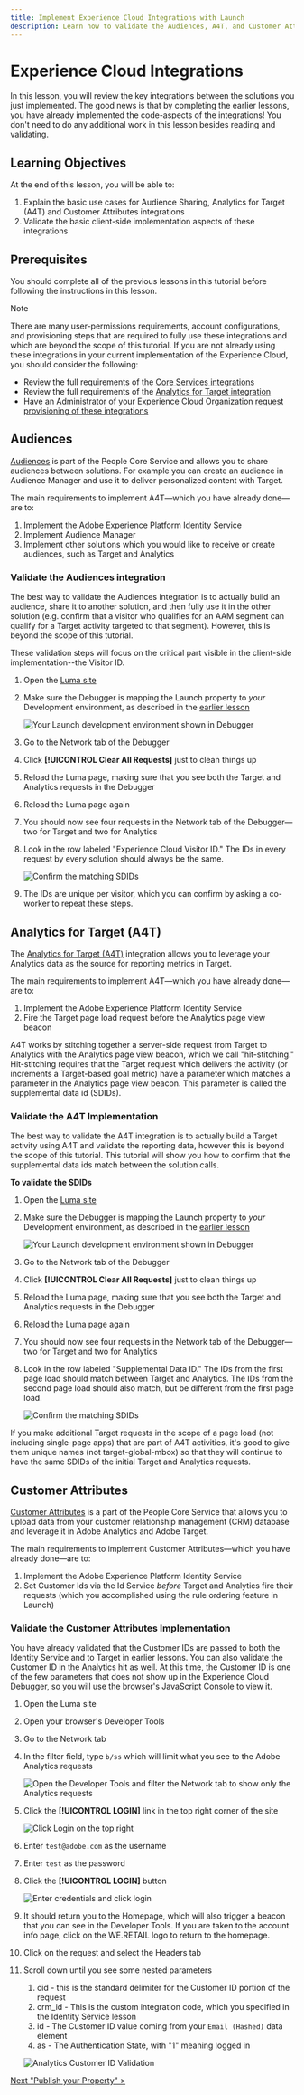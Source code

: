 ```yaml
---
title: Implement Experience Cloud Integrations with Launch
description: Learn how to validate the Audiences, A4T, and Customer Attributes integrations in your Adobe Experience Cloud implementation. This lesson is part of the Implementing the Experience Cloud in Websites with Launch tutorial.
---
```


# Experience Cloud Integrations

In this lesson, you will review the key integrations between the solutions you  just implemented. The good news is that by completing the earlier lessons, you have already implemented the code-aspects of the integrations! You don't need to do any additional work in this lesson besides reading and validating.

## Learning Objectives

At the end of this lesson, you will be able to:

1. Explain the basic use cases for Audience Sharing, Analytics for Target (A4T) and Customer Attributes integrations
1. Validate the basic client-side implementation aspects of these integrations

## Prerequisites

You should complete all of the previous lessons in this tutorial before following the  instructions in this lesson.

>[!NOTE]
>
>There are many user-permissions requirements, account configurations, and provisioning steps that are required to fully use these integrations and which are beyond the scope of this tutorial. If you are not already using these integrations in your current implementation of the Experience Cloud, you should consider the following:
>
>* Review the full requirements of the [Core Services integrations](https://docs.adobe.com/content/help/en/core-services/interface/about-core-services/core-services.html)
>* Review the full requirements of the [Analytics for Target integration](https://docs.adobe.com/content/help/en/target/using/integrate/a4t/before-implement.html)
>* Have an Administrator of your Experience Cloud Organization [request provisioning of these integrations](https://www.adobe.com/go/audiences)

## Audiences

[Audiences](https://docs.adobe.com/content/help/en/core-services/interface/audiences/audience-library.htm) is part of the People Core Service and allows you to share audiences between solutions. For example you can create an audience in Audience Manager and use it to deliver personalized content with Target.

The main requirements to implement A4T&mdash;which you have already done&mdash;are to:

1. Implement the Adobe Experience Platform Identity Service
1. Implement Audience Manager
1. Implement other solutions which you would like to receive or create audiences, such as Target and Analytics

### Validate the Audiences integration

The best way to validate the Audiences integration is to actually build an audience, share it to another solution, and then fully use it in the other solution (e.g. confirm that a visitor who qualifies for an AAM segment can qualify for a Target activity targeted to that segment). However, this is beyond the scope of this tutorial.

These validation steps will focus on the critical part visible in the client-side implementation--the Visitor ID.

1. Open the [Luma site](https://luma.enablementadobe.com/content/luma/us/en.html)

1. Make sure the Debugger is mapping the Launch property to *your* Development environment, as described in the [earlier lesson](launch-switch-environments.md)

   ![Your Launch development environment shown in Debugger](images/switchEnvironments-debuggerOnWeRetail.png)

1. Go to the Network tab of the Debugger

1. Click **[!UICONTROL Clear All Requests]** just to clean things up

1. Reload the Luma page, making sure that you see both the Target and Analytics requests in the Debugger

1. Reload the Luma page again
  
1. You should now see four requests in the Network tab of the Debugger&mdash;two for Target and two for Analytics

1. Look in the row labeled "Experience Cloud Visitor ID." The IDs in every request by every solution should always be the same.

   ![Confirm the matching SDIDs](images/integrations-matchingECIDs.png)

1. The IDs are unique per visitor, which you can confirm by asking a co-worker to repeat these steps.

## Analytics for Target (A4T)

The [Analytics for Target (A4T)](https://docs.adobe.com/content/help/en/target/using/integrate/a4t/a4t.html) integration allows you to leverage your Analytics data as the source for reporting metrics in Target.  

The main requirements to implement A4T&mdash;which you have already done&mdash;are to:

1. Implement the Adobe Experience Platform Identity Service
1. Fire the Target page load request before the Analytics page view beacon

A4T works by stitching together a server-side request from Target to Analytics with the Analytics page view beacon, which we call "hit-stitching."  Hit-stitching requires that the Target request which delivers the activity (or increments a Target-based goal metric) have a parameter which matches a parameter in the Analytics page view beacon. This parameter is called the supplemental data id (SDIDs).

### Validate the A4T Implementation

The best way to validate the A4T integration is to actually build a Target activity using A4T and validate the reporting data, however this is beyond the scope of this tutorial. This tutorial will show you how to confirm that the supplemental data ids match between the solution calls.

**To validate the SDIDs**

1. Open the [Luma site](https://luma.enablementadobe.com/content/luma/us/en.html)

1. Make sure the Debugger is mapping the Launch property to *your* Development environment, as described in the [earlier lesson](launch-switch-environments.md)

   ![Your Launch development environment shown in Debugger](images/switchEnvironments-debuggerOnWeRetail.png)

1. Go to the Network tab of the Debugger

1. Click **[!UICONTROL Clear All Requests]** just to clean things up

1. Reload the Luma page, making sure that you see both the Target and Analytics requests in the Debugger

1. Reload the Luma page again
  
1. You should now see four requests in the Network tab of the Debugger&mdash;two for Target and two for Analytics

1. Look in the row labeled "Supplemental Data ID." The IDs from the first page load should match between Target and Analytics. The IDs from the second page load should also match, but be different from the first page load.

   ![Confirm the matching SDIDs](images/integrations-matchingSDIDs.png)

If you make additional Target requests in the scope of a page load (not including single-page apps) that are part of A4T activities, it's good to give them unique names (not target-global-mbox) so that they will continue to have the same SDIDs of the initial Target and Analytics requests.

## Customer Attributes

[Customer Attributes](https://docs.adobe.com/content/help/en/core-services/interface/customer-attributes/attributes.html) is a part of the People Core Service that allows you to upload data from your customer relationship management (CRM) database and leverage it in Adobe Analytics and Adobe Target.

The main requirements to implement Customer Attributes&mdash;which you have already done&mdash;are to:

1. Implement the Adobe Experience Platform Identity Service
1. Set Customer Ids via the Id Service *before* Target and Analytics fire their requests (which you accomplished using the rule ordering feature in Launch)

### Validate the Customer Attributes Implementation

You have already validated that the Customer IDs are passed to both the Identity Service and to Target in earlier lessons. You can also validate the Customer ID in the Analytics hit as well.
At this time, the Customer ID is one of the few parameters that does not show up in the Experience Cloud Debugger, so you will use the browser's JavaScript Console to view it.

1. Open the Luma site
1. Open your browser's Developer Tools
1. Go to the Network tab
1. In the filter field, type `b/ss` which will limit what you see to the Adobe Analytics requests

    ![Open the Developer Tools and filter the Network tab to show only the Analytics requests](images/aam-openTheJSConsole.png)

1. Click the **[!UICONTROL LOGIN]** link in the top right corner of the site

   ![Click Login on the top right](images/idservice-loginNav.png)

1. Enter `test@adobe.com` as the username
1. Enter `test` as the password
1. Click the **[!UICONTROL LOGIN]** button

   ![Enter credentials and click login](images/idservice-login.png)

1. It should return you to the Homepage, which will also trigger a beacon that you can see in the Developer Tools. If you are taken to the account info page, click on the WE.RETAIL logo to return to the homepage.
1. Click on the request and select the Headers tab
1. Scroll down until you see some nested parameters
   1. cid - this is the standard delimiter for the Customer ID portion of the request
   1. crm_id - This is the custom integration code, which you specified in the Identity Service lesson
   1. id - The Customer ID value coming from your `Email (Hashed)` data element
   1. as - The Authentication State, with "1" meaning logged in

    ![Analytics Customer ID Validation](images/integrations-analyticsCustomerIDValidation.png)

[Next "Publish your Property" >](publish.md)